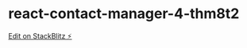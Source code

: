 # react-contact-manager-4-thm8t2

[Edit on StackBlitz ⚡️](https://stackblitz.com/edit/react-contact-manager-4-thm8t2)